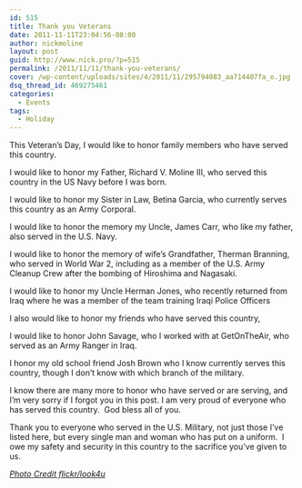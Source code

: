 ```yaml
---
id: 515
title: Thank you Veterans
date: 2011-11-11T23:04:56-08:00
author: nickmoline
layout: post
guid: http://www.nick.pro/?p=515
permalink: /2011/11/11/thank-you-veterans/
cover: /wp-content/uploads/sites/4/2011/11/295794083_aa714407fa_o.jpg
dsq_thread_id: 469275461
categories:
  - Events
tags:
  - Holiday
---
```

This Veteran&#8217;s Day, I would like to honor family members who have served this country.

I would like to honor my Father, Richard V. Moline III, who served this country in the US Navy before I was born.

I would like to honor my Sister in Law, Betina Garcia, who currently serves this country as an Army Corporal.

I would like to honor the memory my Uncle, James Carr, who like my father, also served in the U.S. Navy.

I would like to honor the memory of wife&#8217;s Grandfather, Therman Branning, who served in World War 2, including as a member of the U.S. Army Cleanup Crew after the bombing of Hiroshima and Nagasaki.

I would like to honor my Uncle Herman Jones, who recently returned from Iraq where he was a member of the team training Iraqi Police Officers

I also would like to honor my friends who have served this country,

I would like to honor John Savage, who I worked with at GetOnTheAir, who served as an Army Ranger in Iraq.

I honor my old school friend Josh Brown who I know currently serves this country, though I don&#8217;t know with which branch of the military.

I know there are many more to honor who have served or are serving, and I&#8217;m very sorry if I forgot you in this post. I am very proud of everyone who has served this country.  God bless all of you.

Thank you to everyone who served in the U.S. Military, not just those I&#8217;ve listed here, but every single man and woman who has put on a uniform.  I owe my safety and security in this country to the sacrifice you&#8217;ve given to us.

[_Photo Credit flickr/look4u_](http://www.flickr.com/photos/look4u/295794083/in/photostream/)
